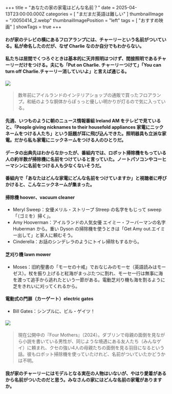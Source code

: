 +++
title = "あなたの家の家電はどんな名前？"
date = 2025-04-13T23:00:00.000Z
categories = [ "まだまだ英語は難しい" ]
thumbnailImage = "/0050414_2.webp"
thumbnailImagePosition = "left"
tags = [ "おすすめ映画" ]
showTags = true
+++

#### わが家のテレビの横にあるフロアランプには、チャーリーという名前がついている。私が命名したのだが、なぜ Charlie なのか自分でもわからない。

<!--more-->

#### 私たちは居間でくつろぐときは基本的に天井照明はつけず、間接照明であるチャーリーだけをつける。夫にも「Put on Charlie. チャーリーつけて」「You can turn off Charlie.チャーリー消していいよ」と言えば通じる。

#### ![](/0050414_2.webp)

> 数年前にアイルランドのインテリアショップの通販で買ったフロアランプ。和紙のような胴体からぽぅっと優しい明かりが灯るので気に入っている。

#### 先週、いつものように朝のニュース情報番組 Ireland AM をテレビで見ていると、「People giving nicknames to their housefold appliances 家電にニックネームをつける人たち」という話題が耳に飛び込んできた。照明器具も立派な家電。だから私も家電にニックネームをつける人のひとりだ。

#### データの出典先はわからなかったが、番組内では、ロボット掃除機をもっている人の約半数が掃除機に名前をつけていると言っていた。ノートパソコンやコーヒーマシンに名前をつける人も少なくないそうだ。

#### 番組内で「あなたはどんな家電にどんな名前をつけていますか」と視聴者に呼びかけると、こんなニックネームが集まった。

#### 掃除機 hoover、vacuum cleaner

* Meryl Sweep：女優メリル・ストリープ Streep の名字をもじって sweep「（ゴミを）掃く」。
* Amy Hooverman：アイルランドの人気女優 エイミー・フーバーマンの名字 Huberman から。重い Dyson の掃除機を使うときは「Get Amy out.エイミー出して」と家人に頼むそう。 
* Cinderella：お話のシンデレラのようにトイレ掃除もするから。

#### 芝刈り機 lawn mower 

* Moses：旧約聖書の「モーセの十戒」でおなじみのモーセ（英語読みはモーゼス）。杖を振り上げると紅海がまっぷたつに割れ、モーセ一行は無事に海を渡って追手から逃れたという一節がある。電動芝刈り機も海を割るように芝をきれいに刈ってくれるから。

#### 電動式の門扉（カーゲート）electric gates

* Bill Gates：シンプルに、ビル・ゲイツ！

#### ![](/0050414_1.webp)

> 現在公開中の『Four Mothers』（2024）。ダブリンで母親の面倒を見ながら小説を書いている男性が、同じような境遇にある友人たち（みんなゲイ）に頼まれ、クセの強い4人の母親たちの面倒を見る羽目になるという話。彼もロボット掃除機を使っていたけれど、名前がついていたかどうかは不明。

#### 我が家のチャーリーにはモデルとなる実在の人物はいないが、やはり愛着があるから名前がついたのだと思う。みなさんの家にはどんな名前の家電がありますか。
